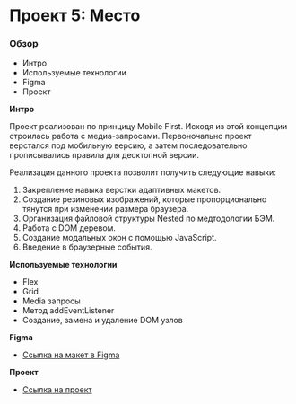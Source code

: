 # Проект 5: Место

### Обзор

- Интро
- Используемые технологии
- Figma
- Проект

**Интро**

Проект реализован по принцицу Mobile First. Исходя из этой концепции строилась работа с медиа-запросами. Первоночально проект верстался под мобильную версию, а затем последовательно прописывались правила для десктопной версии.

Реализация данного проекта позволит получить следующие навыки:

1. Закрепление навыка верстки адаптивных макетов.
2. Создание резиновых изображений, которые пропорционально тянутся при изменении размера браузера.
3. Организация файловой структуры Nested по медтодологии БЭМ.
4. Работа с DOM деревом.
5. Создание модальных окон с помощью JavaScript.
6. Введение в браузерные события.

**Используемые технологии**

- Flex
- Grid
- Media запросы
- Метод addEventListener
- Создание, замена и удаление DOM узлов

**Figma**

- [Ссылка на макет в Figma](https://www.figma.com/file/nlYpT4VhFiwimn2YlncrcF/JavaScript.-Sprint-5?node-id=14975%3A2)

**Проект**

- [Ссылка на проект](https://mamatkazin.github.io/mesto/)
